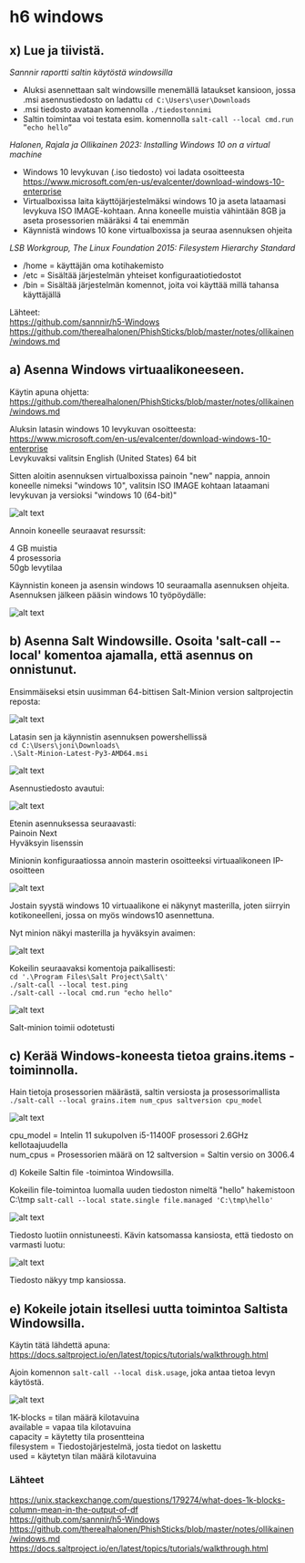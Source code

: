 # h6 windows #

## x) Lue ja tiivistä. ##

*Sannnir raportti saltin käytöstä windowsilla*  


- Aluksi asennettaan salt windowsille menemällä lataukset kansioon, jossa .msi asennustiedosto on ladattu `cd C:\Users\user\Downloads`
- .msi tiedosto avataan komennolla `./tiedostonnimi`
- Saltin toimintaa voi testata esim. komennolla `salt-call --local cmd.run ”echo hello”`

*Halonen, Rajala ja Ollikainen 2023: Installing Windows 10 on a virtual machine*

- Windows 10 levykuvan (.iso tiedosto) voi ladata osoitteesta https://www.microsoft.com/en-us/evalcenter/download-windows-10-enterprise
- Virtualboxissa laita käyttöjärjestelmäksi windows 10 ja aseta lataamasi levykuva ISO IMAGE-kohtaan. Anna koneelle muistia vähintään 8GB ja aseta prosessorien määräksi 4 tai enemmän
- Käynnistä windows 10 kone virtualboxissa ja seuraa asennuksen ohjeita

*LSB Workgroup, The Linux Foundation 2015: Filesystem Hierarchy Standard* 

- /home = käyttäjän oma kotihakemisto
- /etc = Sisältää järjestelmän yhteiset konfiguraatiotiedostot
- /bin = Sisältää järjestelmän komennot, joita voi käyttää millä tahansa käyttäjällä

Lähteet:  
 https://github.com/sannnir/h5-Windows  
 https://github.com/therealhalonen/PhishSticks/blob/master/notes/ollikainen/windows.md  

## a) Asenna Windows virtuaalikoneeseen. ##

Käytin apuna ohjetta: https://github.com/therealhalonen/PhishSticks/blob/master/notes/ollikainen/windows.md

Aluksin latasin windows 10 levykuvan osoitteesta: https://www.microsoft.com/en-us/evalcenter/download-windows-10-enterprise  
Levykuvaksi valitsin English (United States) 64 bit  

Sitten aloitin asennuksen virtualboxissa painoin "new" nappia, annoin koneelle nimeksi "windows 10", valitsin ISO IMAGE kohtaan lataamani levykuvan ja versioksi "windows 10 (64-bit)"

![alt text](https://github.com/faltjon/Infra-as-code/blob/main/h6/kuvat/1-vbox.png " ")

Annoin koneelle seuraavat resurssit:  

4 GB muistia  
4 prosessoria  
50gb levytilaa  

Käynnistin koneen ja asensin windows 10 seuraamalla asennuksen ohjeita.  
Asennuksen jälkeen pääsin windows 10 työpöydälle:  

![alt text](https://github.com/faltjon/Infra-as-code/blob/main/h6/kuvat/2-win10.png " ")

## b) Asenna Salt Windowsille. Osoita 'salt-call --local' komentoa ajamalla, että asennus on onnistunut. ##

Ensimmäiseksi etsin uusimman 64-bittisen Salt-Minion version saltprojectin reposta:

![alt text](https://github.com/faltjon/Infra-as-code/blob/main/h6/kuvat/3-repo.png " ")

Latasin sen ja käynnistin asennuksen powershellissä  
`cd C:\Users\joni\Downloads\`  
`.\Salt-Minion-Latest-Py3-AMD64.msi`  

![alt text](https://github.com/faltjon/Infra-as-code/blob/main/h6/kuvat/4-powershell.png " ")

Asennustiedosto avautui:

![alt text](https://github.com/faltjon/Infra-as-code/blob/main/h6/kuvat/5-asennus.png " ")

Etenin asennuksessa seuraavasti:  
Painoin Next  
Hyväksyin lisenssin

Minionin konfiguraatiossa annoin masterin osoitteeksi virtuaalikoneen IP-osoitteen

![alt text](https://github.com/faltjon/Infra-as-code/blob/main/h6/kuvat/6-minion.png " ")

Jostain syystä windows 10 virtuaalikone ei näkynyt masterilla, joten siirryin kotikoneelleni, jossa on myös windows10 asennettuna.

Nyt minion näkyi masterilla ja hyväksyin avaimen:

![alt text](https://github.com/faltjon/Infra-as-code/blob/main/h6/kuvat/7-keys.png " ")

Kokeilin seuraavaksi komentoja paikallisesti:  
`cd '.\Program Files\Salt Project\Salt\'`  
`./salt-call --local test.ping`  
`./salt-call --local cmd.run "echo hello"`

![alt text](https://github.com/faltjon/Infra-as-code/blob/main/h6/kuvat/8-test.png " ")

Salt-minion toimii odotetusti

## c) Kerää Windows-koneesta tietoa grains.items -toiminnolla. ##

Hain tietoja prosessorien määrästä, saltin versiosta ja prosessorimallista `./salt-call --local grains.item num_cpus saltversion cpu_model`  

![alt text](https://github.com/faltjon/Infra-as-code/blob/main/h6/kuvat/9-grains.png " ")

cpu_model = Intelin 11 sukupolven i5-11400F prosessori 2.6GHz kellotaajuudella  
num_cpus = Prosessorien määrä on 12
saltversion = Saltin versio on 3006.4

d) Kokeile Saltin file -toimintoa Windowsilla.

Kokeilin file-toimintoa luomalla uuden tiedoston nimeltä "hello" hakemistoon C:\tmp `salt-call --local state.single file.managed 'C:\tmp\hello'`  

![alt text](https://github.com/faltjon/Infra-as-code/blob/main/h6/kuvat/10-file.png " ")

Tiedosto luotiin onnistuneesti. Kävin katsomassa kansiosta, että tiedosto on varmasti luotu:

![alt text](https://github.com/faltjon/Infra-as-code/blob/main/h6/kuvat/10-file2.png " ")

Tiedosto näkyy tmp kansiossa.

## e) Kokeile jotain itsellesi uutta toimintoa Saltista Windowsilla. ##

Käytin tätä lähdettä apuna: https://docs.saltproject.io/en/latest/topics/tutorials/walkthrough.html  

Ajoin komennon `salt-call --local disk.usage`, joka antaa tietoa levyn käytöstä.

![alt text](https://github.com/faltjon/Infra-as-code/blob/main/h6/kuvat/11-disk.png " ")

1K-blocks = tilan määrä kilotavuina  
available = vapaa tila kilotavuina  
capacity = käytetty tila prosentteina  
filesystem = Tiedostojärjestelmä, josta tiedot on laskettu  
used = käytetyn tilan määrä kilotavuina

### Lähteet ###

https://unix.stackexchange.com/questions/179274/what-does-1k-blocks-column-mean-in-the-output-of-df  
https://github.com/sannnir/h5-Windows  
https://github.com/therealhalonen/PhishSticks/blob/master/notes/ollikainen/windows.md  
https://docs.saltproject.io/en/latest/topics/tutorials/walkthrough.html  
